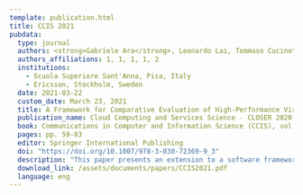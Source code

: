 ```yaml
---
template: publication.html
title: CCIS 2021
pubdata:
  type: journal
  authors: <strong>Gabriele Ara</strong>, Leonardo Lai, Tommaso Cucinotta, Luca Abeni, and Carlo Vitucci
  authors_affiliations: 1, 1, 1, 1, 2
  institutions:
    - Scuola Superiore Sant'Anna, Pisa, Italy
    - Ericsson, Stockholm, Sweden
  date: 2021-03-22
  custom_date: March 23, 2021
  title: A Framework for Comparative Evaluation of High-Performance Virtualized Networking Mechanisms
  publication_name: Cloud Computing and Services Science - CLOSER 2020 Revised Selected Papers
  book: Communications in Computer and Information Science (CCIS), vol 1399
  pages: pp. 59-83
  editor: Springer International Publishing
  doi: "https://doi.org/10.1007/978-3-030-72369-9_3"
  description: "This paper presents an extension to a software framework designed to evaluate the efficiency of different software and hardware-accelerated virtual switches, each commonly adopted on Linux to provide virtual network connectivity to containers in high-performance scenarios, like in Network Function Virtualization (NFV). We present results from the use of our tools, showing the performance of multiple high-performance networking frameworks on a specific platform, comparing the collected data for various key metrics, namely throughput, latency and scalability, with respect to the required computational power."
  download_link: /assets/documents/papers/CCIS2021.pdf
  language: eng
---
```

